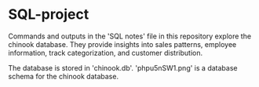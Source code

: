 # SQL-project
Commands and outputs in the 'SQL notes' file in this repository explore the chinook database. They provide insights into sales patterns, employee information, track categorization, and customer distribution.

The database is stored in 'chinook.db'. 
'phpu5nSW1.png' is a database schema for the chinook database.
